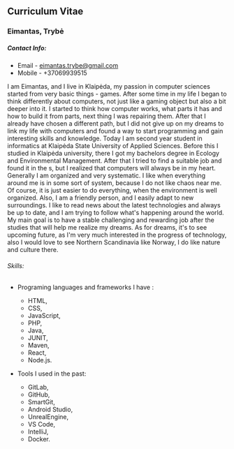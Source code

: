 ## Curriculum Vitae

### Eimantas, Trybė

##### Contact Info:

* Email - eimantas.trybe@gmail.com
* Mobile - +37069939515

I am Eimantas, and I live in Klaipėda, my passion in computer sciences
started from very basic things - games. After some time in my life I
began to think differently about computers, not just like a gaming object
but also a bit deeper into it. I started to think how computer works,
what parts it has and how to build it from parts, next thing I was
repairing them. After that I already have chosen a different path,
but I did not give up on my dreams to link my life with computers and
found a way to start programming and gain interesting skills and knowledge.
Today I am second year student in informatics at Klaipėda State University
of Applied Sciences. Before this I studied in Klaipėda university, there
I got my bachelors degree in Ecology and Environmental Management. After
that I tried to find a suitable job and found it in the s, but I
realized that computers will always be in my heart. Generally I am
organized and very systematic. I like when everything around me is in
some sort of system, because I do not like chaos near me. Of course, it
is just easier to do everything, when the environment is well organized.
Also, I am a friendly person, and I easily adapt to new surroundings.
I like to read news about the latest technologies and always be up to
date, and I am trying to follow what's happening around the world. My
main goal is to have a stable challenging and rewarding job after the
studies that will help me realize my dreams. As for dreams, it's to see
upcoming future, as I'm very much interested in the progress of technology,
also I would love to see Northern Scandinavia like Norway, I do like
nature and culture there.

###### Skills:

* Programing languages and frameworks I have :
    * HTML,
    * CSS,
    * JavaScript,
    * PHP,
    * Java,
    * JUNIT,
    * Maven,
    * React,
    * Node.js.

* Tools I used in the past:
    * GitLab,
    * GitHub,
    * SmartGit,
    * Android Studio,
    * UnrealEngine,
    * VS Code,
    * IntelliJ,
    * Docker.
